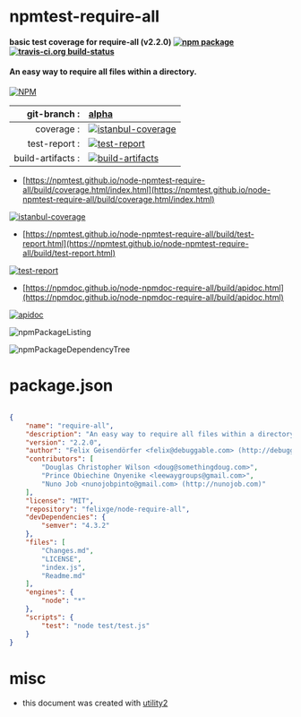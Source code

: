 # npmtest-require-all

#### basic test coverage for  require-all (v2.2.0)  [![npm package](https://img.shields.io/npm/v/npmtest-require-all.svg?style=flat-square)](https://www.npmjs.org/package/npmtest-require-all) [![travis-ci.org build-status](https://api.travis-ci.org/npmtest/node-npmtest-require-all.svg)](https://travis-ci.org/npmtest/node-npmtest-require-all)

#### An easy way to require all files within a directory.

[![NPM](https://nodei.co/npm/require-all.png?downloads=true&downloadRank=true&stars=true)](https://www.npmjs.com/package/require-all)

| git-branch : | [alpha](https://github.com/npmtest/node-npmtest-require-all/tree/alpha)|
|--:|:--|
| coverage : | [![istanbul-coverage](https://npmtest.github.io/node-npmtest-require-all/build/coverage.badge.svg)](https://npmtest.github.io/node-npmtest-require-all/build/coverage.html/index.html)|
| test-report : | [![test-report](https://npmtest.github.io/node-npmtest-require-all/build/test-report.badge.svg)](https://npmtest.github.io/node-npmtest-require-all/build/test-report.html)|
| build-artifacts : | [![build-artifacts](https://npmtest.github.io/node-npmtest-require-all/glyphicons_144_folder_open.png)](https://github.com/npmtest/node-npmtest-require-all/tree/gh-pages/build)|

- [https://npmtest.github.io/node-npmtest-require-all/build/coverage.html/index.html](https://npmtest.github.io/node-npmtest-require-all/build/coverage.html/index.html)

[![istanbul-coverage](https://npmtest.github.io/node-npmtest-require-all/build/screenCapture.buildCi.browser.%252Ftmp%252Fbuild%252Fcoverage.lib.html.png)](https://npmtest.github.io/node-npmtest-require-all/build/coverage.html/index.html)

- [https://npmtest.github.io/node-npmtest-require-all/build/test-report.html](https://npmtest.github.io/node-npmtest-require-all/build/test-report.html)

[![test-report](https://npmtest.github.io/node-npmtest-require-all/build/screenCapture.buildCi.browser.%252Ftmp%252Fbuild%252Ftest-report.html.png)](https://npmtest.github.io/node-npmtest-require-all/build/test-report.html)

- [https://npmdoc.github.io/node-npmdoc-require-all/build/apidoc.html](https://npmdoc.github.io/node-npmdoc-require-all/build/apidoc.html)

[![apidoc](https://npmdoc.github.io/node-npmdoc-require-all/build/screenCapture.buildCi.browser.%252Ftmp%252Fbuild%252Fapidoc.html.png)](https://npmdoc.github.io/node-npmdoc-require-all/build/apidoc.html)

![npmPackageListing](https://npmtest.github.io/node-npmtest-require-all/build/screenCapture.npmPackageListing.svg)

![npmPackageDependencyTree](https://npmtest.github.io/node-npmtest-require-all/build/screenCapture.npmPackageDependencyTree.svg)



# package.json

```json

{
    "name": "require-all",
    "description": "An easy way to require all files within a directory.",
    "version": "2.2.0",
    "author": "Felix Geisendörfer <felix@debuggable.com> (http://debuggable.com/)",
    "contributors": [
        "Douglas Christopher Wilson <doug@somethingdoug.com>",
        "Prince Obiechine Onyenike <leewaygroups@gmail.com>",
        "Nuno Job <nunojobpinto@gmail.com> (http://nunojob.com)"
    ],
    "license": "MIT",
    "repository": "felixge/node-require-all",
    "devDependencies": {
        "semver": "4.3.2"
    },
    "files": [
        "Changes.md",
        "LICENSE",
        "index.js",
        "Readme.md"
    ],
    "engines": {
        "node": "*"
    },
    "scripts": {
        "test": "node test/test.js"
    }
}
```



# misc
- this document was created with [utility2](https://github.com/kaizhu256/node-utility2)
